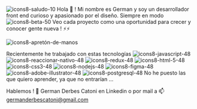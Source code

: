 

![icons8-saludo-10](https://user-images.githubusercontent.com/70720945/123649110-e5627780-d7ff-11eb-96ba-de884ff46cc1.png)
 Hola 👋  ! Mi nombre es German y soy un desarrollador front end curioso y apasionado por el diseño. Siempre en modo ![icons8-beta-50](https://user-images.githubusercontent.com/70720945/123644540-d7125c80-d7fb-11eb-9572-1be1808c60ab.png)
Veo cada proyecto como una oportunidad para crecer y conocer gente nueva ! ⚡⚡

![icons8-apretón-de-manos](https://user-images.githubusercontent.com/70720945/123645103-66b80b00-d7fc-11eb-8da5-0a3f5303264b.gif)

Recientemente he trabajado con estas tecnologías
![icons8-javascript-48](https://user-images.githubusercontent.com/70720945/123646661-ccf15d80-d7fd-11eb-845a-6851d61c1b5e.png)
![icons8-reaccionar-nativo-48](https://user-images.githubusercontent.com/70720945/123645918-21e0a400-d7fd-11eb-80b0-132ee61b56c3.png)
![icons8-redux-48](https://user-images.githubusercontent.com/70720945/123646334-7e43c380-d7fd-11eb-89cd-8ce48863ad09.png)
![icons8-html-5-48](https://user-images.githubusercontent.com/70720945/123646354-826fe100-d7fd-11eb-9f6b-517aa9254d20.png)
![icons8-css3-48](https://user-images.githubusercontent.com/70720945/123646371-869bfe80-d7fd-11eb-886e-18873aad4a43.png)
![icons8-nodejs-48](https://user-images.githubusercontent.com/70720945/123646790-e72b3b80-d7fd-11eb-88ab-631eb8029064.png)
![icons8-figma-48](https://user-images.githubusercontent.com/70720945/123646979-13df5300-d7fe-11eb-8abd-e17fcc91657e.png)
![icons8-adobe-illustrator-48](https://user-images.githubusercontent.com/70720945/123647154-38d3c600-d7fe-11eb-9cc1-0a3c080cbcd0.png)
![icons8-postgresql-48](https://user-images.githubusercontent.com/70720945/123647296-599c1b80-d7fe-11eb-9315-677bdc571055.png)
No he puesto las que quiero aprender, ya que no entrarían ... 


Hablemos !
💬 
German Derbes Catoni en Linkedin
o por mail a 
📫 germanderbescatoni@gmail.com




